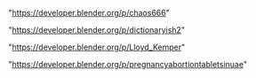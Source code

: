 "https://developer.blender.org/p/chaos666"

 
"https://developer.blender.org/p/dictionaryish2"


"https://developer.blender.org/p/Lloyd_Kemper"


"https://developer.blender.org/p/pregnancyabortiontabletsinuae"


 
